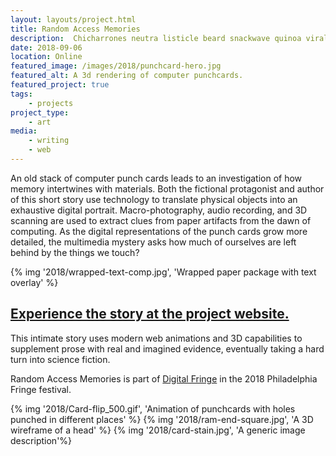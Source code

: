 ```yaml
---
layout: layouts/project.html
title: Random Access Memories
description:  Chicharrones neutra listicle beard snackwave quinoa viral squid tacos single-origin coffee
date: 2018-09-06
location: Online
featured_image: /images/2018/punchcard-hero.jpg
featured_alt: A 3d rendering of computer punchcards.
featured_project: true
tags: 
    - projects
project_type:
    - art
media: 
    - writing
    - web
---
```




An old stack of computer punch cards leads to an investigation of how memory intertwines with materials. Both the fictional protagonist and author of this short story use technology to translate physical objects into an exhaustive digital portrait. Macro-photography, audio recording, and 3D scanning are used to extract clues from paper artifacts from the dawn of computing. As the digital representations of the punch cards grow more detailed, the multimedia mystery asks how much of ourselves are left behind by the things we touch?

{% img '2018/wrapped-text-comp.jpg', 'Wrapped paper package with text overlay' %}

## [Experience the story at the project website.](https://benjaminandrew.net/ram)

This intimate story uses modern web animations and 3D capabilities to supplement prose with real and imagined evidence, eventually taking a hard turn into science fiction.

Random Access Memories is part of [Digital Fringe](https://fringearts.com/list-view/digital-fringe-2018/) in the 2018 Philadelphia Fringe festival.

<div class="gallery single-row">
{% img '2018/Card-flip_500.gif', 'Animation of punchcards with holes punched in different places' %}
{% img '2018/ram-end-square.jpg', 'A 3D wireframe of a head' %}
{% img '2018/card-stain.jpg', 'A generic image description'%}
</div>
